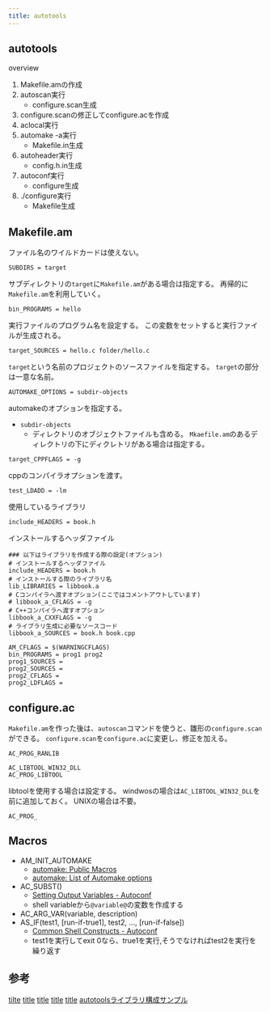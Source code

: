 ```yaml
---
title: autotools
---
```


## autotools

overview

1. Makefile.amの作成
2. autoscan実行
    * configure.scan生成
3. configure.scanの修正してconfigure.acを作成
4. aclocal実行
5. automake -a実行
    *  Makefile.in生成
6. autoheader実行
    * config.h.in生成
7. autoconf実行
    * configure生成
8. ./configure実行
    * Makefile生成

## Makefile.am
ファイル名のワイルドカードは使えない。

```automake
SUBDIRS = target
```
サブディレクトリの`target`に`Makefile.am`がある場合は指定する。
再帰的に`Makefile.am`を利用していく。

```automake
bin_PROGRAMS = hello
```
実行ファイルのプログラム名を設定する。
この変数をセットすると実行ファイルが生成される。

```automake
target_SOURCES = hello.c folder/hello.c
```
`target`という名前のプロジェクトのソースファイルを指定する。
`target`の部分は一意な名前。

```automake
AUTOMAKE_OPTIONS = subdir-objects
```
automakeのオプションを指定する。
* `subdir-objects`
     * ディレクトリのオブジェクトファイルも含める。
     `Mkaefile.am`のあるディレクトリの下にディクレトリがある場合は指定する。

```automake
target_CPPFLAGS = -g
```
cppのコンパイラオプションを渡す。

```automake
test_LDADD = -lm
```
使用しているライブラリ

```automake
include_HEADERS = book.h
```
インストールするヘッダファイル

```automake
### 以下はライブラリを作成する際の設定(オプション)
# インストールするヘッダファイル
include_HEADERS = book.h
# インストールする際のライブラリ名
lib_LIBRARIES = libbook.a
# Cコンパイラへ渡すオプション(ここではコメントアウトしています)
# libbook_a_CFLAGS = -g
# C++コンパイラへ渡すオプション
libbook_a_CXXFLAGS = -g
# ライブラリ生成に必要なソースコード
libbook_a_SOURCES = book.h book.cpp
```

```automake
AM_CFLAGS = $(WARNINGCFLAGS)
bin_PROGRAMS = prog1 prog2
prog1_SOURCES = 
prog2_SOURCES = 
prog2_CFLAGS = 
prog2_LDFLAGS = 
```

## configure.ac
`Makefile.am`を作った後は、`autoscan`コマンドを使うと、雛形の`configure.scan`ができる。
`configure.scan`を`configure.ac`に変更し、修正を加える。

```autoconf
AC_PROG_RANLIB
```

```autoconf
AC_LIBTOOL_WIN32_DLL
AC_PROG_LIBTOOL
```
libtoolを使用する場合は設定する。
windwosの場合は`AC_LIBTOOL_WIN32_DLL`を前に追加しておく。
UNIXの場合は不要。

```autoconf
AC_PROG_
```

## Macros

* AM_INIT_AUTOMAKE
    * [automake: Public Macros](https://www.gnu.org/software/automake/manual/html_node/Public-Macros.html)
    * [automake: List of Automake options](https://www.gnu.org/software/automake/manual/html_node/List-of-Automake-options.html#List-of-Automake-options)
* AC_SUBST()
    * [Setting Output Variables - Autoconf](https://www.gnu.org/savannah-checkouts/gnu/autoconf/manual/autoconf-2.69/html_node/Setting-Output-Variables.html)
    * shell variableから`@variable@`の変数を作成する
* AC_ARG_VAR(variable, description)
* AS_IF(test1, [run-if-true1], test2, ..., [run-if-false])
    * [Common Shell Constructs - Autoconf](https://www.gnu.org/savannah-checkouts/gnu/autoconf/manual/autoconf-2.69/html_node/Common-Shell-Constructs.html)
    * test1を実行してexit 0なら、true1を実行,そうでなければtest2を実行を繰り返す



## 参考
[tilte](http://www.02.246.ne.jp/~torutk/cxx/automake/automake.html)
[title](http://transitive.info/2012/07/21/autotools-tutorial2-automake/)
[title](http://markuskimius.wikidot.com/programming:tut:autotools)
[title](http://qiita.com/KAGE_MIKU/items/5aed05f7bd70d8035f54)
[title](http://www.jaist.ac.jp/~kiyoshiy/memo/autoconf.html)
[autotoolsライブラリ構成サンプル](http://capm-network.com/?tag=autotools%E3%83%A9%E3%82%A4%E3%83%96%E3%83%A9%E3%83%AA%E6%A7%8B%E6%88%90%E3%82%B5%E3%83%B3%E3%83%97%E3%83%AB)


